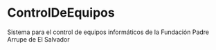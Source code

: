 # ControlDeEquipos
Sistema para el control de equipos informáticos de la Fundación Padre Arrupe de El Salvador
